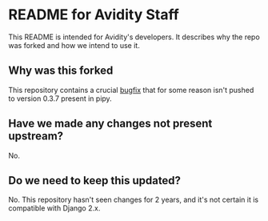 # README for Avidity Staff

This README is intended for Avidity's developers. It describes why the repo was
forked and how we intend to use it.

## Why was this forked

This repository contains a crucial [bugfix](https://github.com/s-block/django-nested-inline/commit/25a7bee9f165a486bc879b17ea74ca992713bc36])
that for some reason isn't pushed to version 0.3.7 present in pipy.

## Have we made any changes not present upstream?

No.

## Do we need to keep this updated?

No. This repository hasn't seen changes for 2 years, and it's not certain it is
compatible with Django 2.x.
